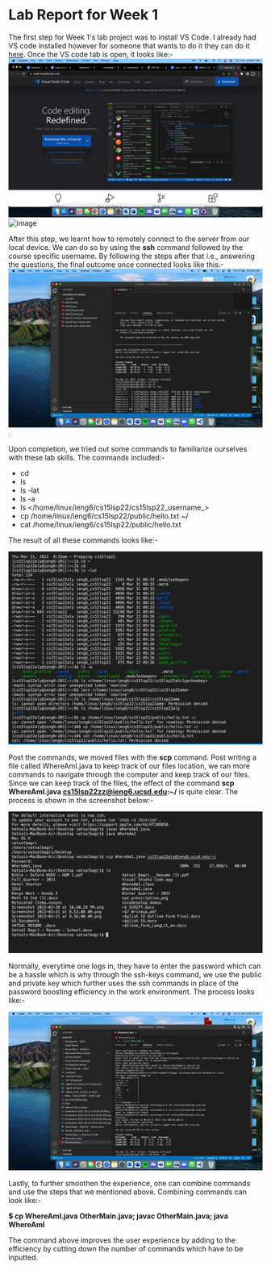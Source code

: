 # Lab Report for Week 1

The first step for Week 1's lab project was to install VS Code. I already had VS code installed however for someone that wants to do it they can do it [here](https://code.visualstudio.com/). Once the VS code tab is open, it looks like:-
![image](vs-code-website.png)
![image](lab-report-openingvscode.png)

After this step, we learnt how to remotely connect to the server from our local device.
We can do so by using the **ssh** command followed by the course specific username. By following the steps after that i.e., answering the questions, the final outcome once connected looks like this:-
![image](lab-report-ss-1.png).

Upon completion, we tried out some commands to familiarize ourselves with these lab skills. The commands included:- 

* cd
* ls
* ls -lat
* ls -a
* ls </home/linux/ieng6/cs15lsp22/cs15lsp22_username_> 
* cp /home/linux/ieng6/cs15lsp22/public/hello.txt ~/
* cat /home/linux/ieng6/cs15lsp22/public/hello.txt

The result of all these commands looks like:-

![image](lab-report-ss-2.png)

Post the commands, we moved files with the **scp** command. Post writing a file called WhereAmI.java to keep track of our files location, we ran more commands to navigate through the computer and keep track of our files. Since we can keep track of the files, the effect of the command **scp WhereAmI.java cs15lsp22zz@ieng6.ucsd.edu:~/** is quite clear. The process is shown in the screenshot below:- 

![image](lab-report-ss-3.png)

Normally, everytime one logs in, they have to enter the password which can be a hassle which is why through the ssh-keys command, we use the public and private key which further uses the ssh commands in place of the password boosting efficiency in the work environment. The process looks like:-

![image](lab-report-ss-4.png)

Lastly, to further smoothen the experience, one can combine commands and use the steps that we mentioned above.
Combining commands can look like:- 

**$ cp WhereAmI.java OtherMain.java; javac OtherMain.java; java WhereAmI**

The command above improves the user experience by adding to the efficiency by cutting down the number of commands which have to be inputted. 